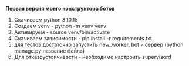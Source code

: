 **Первая версия моего конструктора ботов**
1) Скачиваем python 3.10.15
2) Создаем venv - python -m venv venv
3) Активируем - source venv/bin/activate
4) Скачиваем зависимости - pip install -r requirements.txt
5) для тестов достаточно запустить new_worker, bot и сервер (python manage.py название файла)
6) Для отказоустойчивости - необходимо настроить supervisord
